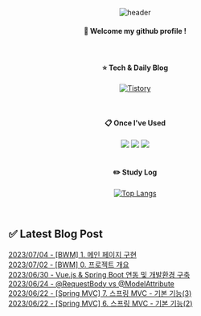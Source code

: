 
<div align="center"> 

![header](https://capsule-render.vercel.app/api?type=waving&color=000000&height=150&section=header&text=Baeg-won&fontColor=ffffff&fontSize=70&animation=fadeIn&fontAlignY=55&desc=%20&descAlignY=62&descAlign=62)
  
####  :wave: Welcome my github profile !
  
<br/>

####  :star: Tech & Daily Blog
<a href="https://daegwonkim.tistory.com/"><img alt="Tistory" src ="https://img.shields.io/badge/Tistory-white.svg?&style=for-the-badge"/></a>

<br/>
  
####  :clipboard: Once I've Used
<img src="https://img.shields.io/badge/JAVA-007396?style=for-the-badge&logo=Java&logoColor=white">
<img src="https://img.shields.io/badge/Spring-6DB33F?style=for-the-badge&logo=Spring&logoColor=white">
<img src="https://img.shields.io/badge/MySQL-4479A1?style=for-the-badge&logo=MySQL&logoColor=white">

<br/>
<br/>

#### :pencil2: Study Log
[![Top Langs](https://github-readme-stats.vercel.app/api/top-langs/?username=Baeg-won&layout=compact&show_icons=true)](https://github.com/anuraghazra/github-readme-stats)

</div>

<br/>

## ✅ Latest Blog Post

[2023/07/04 - [BWM] 1. 메인 페이지 구현](https://daegwonkim.tistory.com/457) <br/>
[2023/07/02 - [BWM] 0. 프로젝트 개요](https://daegwonkim.tistory.com/455) <br/>
[2023/06/30 - Vue.js & Spring Boot 연동 및 개발환경 구축](https://daegwonkim.tistory.com/454) <br/>
[2023/06/24 - @RequestBody vs @ModelAttribute](https://daegwonkim.tistory.com/453) <br/>
[2023/06/22 - [Spring MVC] 7. 스프링 MVC - 기본 기능(3)](https://daegwonkim.tistory.com/452) <br/>
[2023/06/22 - [Spring MVC] 6. 스프링 MVC - 기본 기능(2)](https://daegwonkim.tistory.com/451) <br/>
